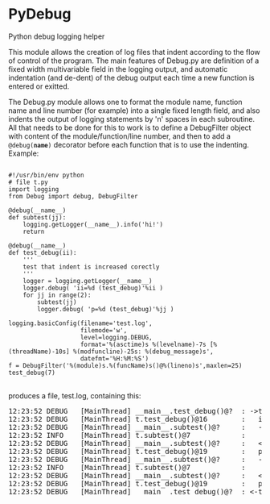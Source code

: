 PyDebug
=======

Python debug logging helper

This module allows the creation of log files that indent according to
the flow of control of the program. The main features of Debug.py are
definition of a fixed width multivariable field in the logging output,
and automatic indentation (and de-dent) of the debug output each time
a new function is entered or exitted.

The Debug.py module allows one to format the module name, function
name and line number (for example) into a single fixed length field, and also
indents the output of logging statements by 'n' spaces in each
subroutine. All that needs to be done for this to work is to define a
DebugFilter object with content of the module/function/line number,
and then to add a <code lang="python">@debug(__name__)</code>
decorator before each function that is to use the indenting. Example:

<pre>
<code lang="python">
#!/usr/bin/env python
# file t.py
import logging
from Debug import debug, DebugFilter

@debug(__name__)
def subtest(jj):
    logging.getLogger(__name__).info('hi!')
    return

@debug(__name__)
def test_debug(ii):
    '''
    test that indent is increased corectly
    '''
    logger = logging.getLogger(__name__)
    logger.debug( 'ii=%d (test_debug)'%ii )
    for jj in range(2):
        subtest(jj)
        logger.debug( 'p=%d (test_debug)'%jj )

logging.basicConfig(filename='test.log',
                    filemode='w',
					level=logging.DEBUG,
                    format='%(asctime)s %(levelname)-7s [%(threadName)-10s] %(modfuncline)-25s: %(debug_message)s',
                    datefmt='%H:%M:%S')
f = DebugFilter('%(module)s.%(funcName)s()@%(lineno)s',maxlen=25)
test_debug(7)
</code>
</pre>
produces a file, test.log, containing this:
<pre>
12:23:52 DEBUG   [MainThread] __main__.test_debug()@?  : -&gt;test_debug(7)
12:23:52 DEBUG   [MainThread] t.test_debug()@16        :   ii=7 (test_debug)
12:23:52 DEBUG   [MainThread] __main__.subtest()@?     :   -&gt;subtest(0)
12:23:52 INFO    [MainThread] t.subtest()@7            :     hi!
12:23:52 DEBUG   [MainThread] __main__.subtest()@?     :   &lt;-subtest()
12:23:52 DEBUG   [MainThread] t.test_debug()@19        :   p=0 (test_debug)
12:23:52 DEBUG   [MainThread] __main__.subtest()@?     :   -&gt;subtest(1)
12:23:52 INFO    [MainThread] t.subtest()@7            :     hi!
12:23:52 DEBUG   [MainThread] __main__.subtest()@?     :   &lt;-subtest()
12:23:52 DEBUG   [MainThread] t.test_debug()@19        :   p=1 (test_debug)
12:23:52 DEBUG   [MainThread] __main__.test_debug()@?  : &lt;-test_debug()
</pre>

